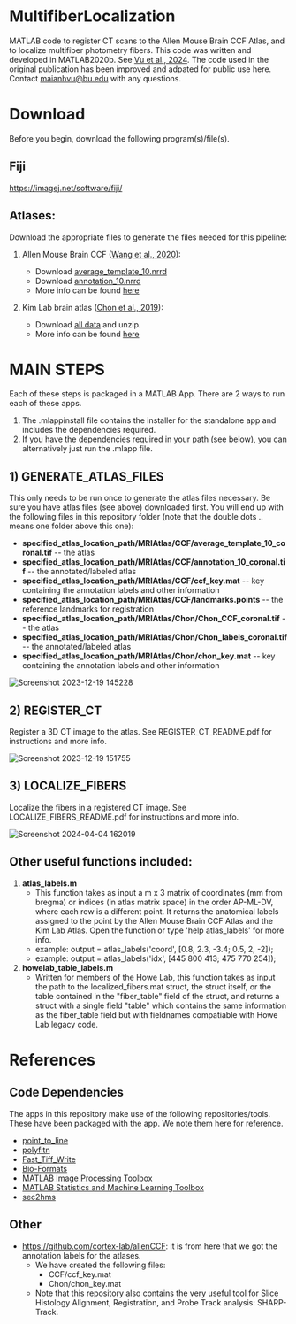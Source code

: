 # MultifiberLocalization
MATLAB code to register CT scans to the Allen Mouse Brain CCF Atlas, and to localize multifiber photometry fibers. This code was written and developed in MATLAB2020b. See [Vu et al., 2024](https://www.sciencedirect.com/science/article/pii/S0896627323009704?via%3Dihub). The code used in the original publication has been improved and adpated for public use here. Contact maianhvu@bu.edu with any questions.



# Download
Before you begin, download the following program(s)/file(s).


## Fiji
https://imagej.net/software/fiji/




## Atlases: 
Download the appropriate files to generate the files needed for this pipeline:
1. Allen Mouse Brain CCF ([Wang et al., 2020](https://pubmed.ncbi.nlm.nih.gov/32386544/)):    
   * Download [average_template_10.nrrd](https://download.alleninstitute.org/informatics-archive/current-release/mouse_ccf/average_template/average_template_10.nrrd) 
   * Download [annotation_10.nrrd](https://download.alleninstitute.org/informatics-archive/current-release/mouse_ccf/annotation/ccf_2022/annotation_10.nrrd)
   * More info can be found [here](https://help.brain-map.org/display/mouseconnectivity/API#API-DownloadAtlas3-DReferenceModels)
  
     
2. Kim Lab brain atlas ([Chon et al., 2019](https://pubmed.ncbi.nlm.nih.gov/31699990/)): 
   * Download [all data](https://kimlab.io/brain-map/atlas/assets/data_share/Atlas_Web_Release_data.7z) and unzip.
   * More info can be found [here](https://kimlab.io/brain-map/atlas/)    
  
# MAIN STEPS
Each of these steps is packaged in a MATLAB App. There are 2 ways to run each of these apps.
1. The .mlappinstall file contains the installer for the standalone app and includes the dependencies required.
2. If you have the dependencies required in your path (see below), you can alternatively just run the .mlapp file.


## 1) GENERATE_ATLAS_FILES 
This only needs to be run once to generate the atlas files necessary. Be sure you have atlas files (see above) downloaded first. You will end up with the following files in this repository folder (note that the double dots .. means one folder above this one):
  * **specified_atlas_location_path/MRIAtlas/CCF/average_template_10_coronal.tif** -- the atlas
  * **specified_atlas_location_path/MRIAtlas/CCF/annotation_10_coronal.tif** -- the annotated/labeled atlas
  * **specified_atlas_location_path/MRIAtlas/CCF/ccf_key.mat** -- key containing the annotation labels and other information
  * **specified_atlas_location_path/MRIAtlas/CCF/landmarks.points** -- the reference landmarks for registration
  * **specified_atlas_location_path/MRIAtlas/Chon/Chon_CCF_coronal.tif** -- the atlas
  * **specified_atlas_location_path/MRIAtlas/Chon/Chon_labels_coronal.tif** -- the annotated/labeled atlas
  * **specified_atlas_location_path/MRIAtlas/Chon/chon_key.mat** -- key containing the annotation labels and other information

![Screenshot 2023-12-19 145228](https://github.com/HoweLab/MultifiberLocalization/assets/21954946/1577bf6e-5e1f-4d1b-9298-072ae3d33b83)




## 2) REGISTER_CT
Register a 3D CT image to the atlas. See REGISTER_CT_README.pdf for instructions and more info.

![Screenshot 2023-12-19 151755](https://github.com/HoweLab/MultifiberLocalization/assets/21954946/1b18f51e-1816-43cf-a951-e9cd76d53725)




## 3) LOCALIZE_FIBERS
Localize the fibers in a registered CT image. See LOCALIZE_FIBERS_README.pdf for instructions and more info.

![Screenshot 2024-04-04 162019](https://github.com/HoweLab/MultifiberLocalization/assets/21954946/fe3d395c-eead-430e-bcf5-082a08814011)



## Other useful functions included:
1. **atlas_labels.m**
   * This function takes as input a m x 3 matrix of coordinates (mm from bregma) or indices (in atlas matrix space) in the order AP-ML-DV, where each row is a different point. It returns the anatomical labels assigned to the point by the Allen Mouse Brain CCF Atlas and the Kim Lab Atlas. Open the function or type 'help atlas_labels' for more info.
   * example: output = atlas_labels('coord', [0.8, 2.3, -3.4; 0.5, 2, -2]);
   * example: output = atlas_labels('idx', [445 800 413; 475 770 254]);
2. **howelab_table_labels.m**
   * Written for members of the Howe Lab, this function takes as input the path to the localized_fibers.mat struct, the struct itself, or the table contained in the "fiber_table" field of the struct, and returns a struct with a single field "table" which contains the same information as the fiber_table field but with fieldnames compatiable with Howe Lab legacy code. 
  
# References   

## Code Dependencies 
The apps in this repository make use of the following repositories/tools. These have been packaged with the app. We note them here for reference.
* [point_to_line](https://github.com/thrynae/point_to_line_distance)
* [polyfitn](https://www.mathworks.com/matlabcentral/fileexchange/34765-polyfitn)
* [Fast_Tiff_Write](https://github.com/rharkes/Fast_Tiff_Write)
* [Bio-Formats](https://bio-formats.readthedocs.io/en/v7.0.1/users/matlab/index.html)
* [MATLAB Image Processing Toolbox](https://www.mathworks.com/products/image.html)
* [MATLAB Statistics and Machine Learning Toolbox](https://www.mathworks.com/products/statistics.html)
* [sec2hms](https://www.mathworks.com/matlabcentral/fileexchange/22817-seconds-to-hours-minutes-seconds)


## Other
* https://github.com/cortex-lab/allenCCF: it is from here that we got the annotation labels for the atlases. 
  * We have created the following files:
    * CCF/ccf_key.mat  
    * Chon/chon_key.mat
  * Note that this repository also contains the very useful tool for Slice Histology Alignment, Registration, and Probe Track analysis: SHARP-Track.

